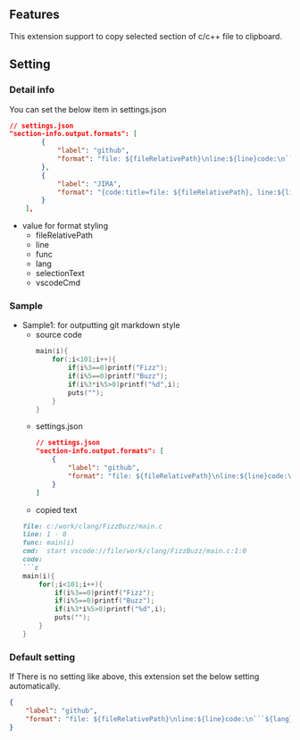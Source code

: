 ## Features
This extension support to copy selected section of c/c++ file to clipboard.

## Setting
### Detail info
You can set the below item in settings.json

```json
// settings.json
"section-info.output.formats": [
        {
            "label": "github",
            "format": "file: ${fileRelativePath}\nline:${line}code:\n```${lang}\n${selectionText}\n```\n"
        },
        {
            "label": "JIRA",
            "format": "{code:title=file: ${fileRelativePath}, line:${line}}\n${selectionText}\n{code}\n"
        }
    ],
```

- value for format styling
	- fileRelativePath
	- line
	- func
	- lang
	- selectionText
	- vscodeCmd

### Sample
- Sample1: for outputting git markdown style  
	- source code  
		```c++
		main(i){
			for(;i<101;i++){
				if(i%3==0)printf("Fizz");
				if(i%5==0)printf("Buzz");
				if(i%3*i%5>0)printf("%d",i);
				puts("");
			}
		}
		```
	- settings.json  
		```json
		// settings.json
		"section-info.output.formats": [
			{
				"label": "github",
				"format": "file: ${fileRelativePath}\nline:${line}code:\n```${lang}\n${selectionText}\n```\n"
			}
		]
		```
	- copied text
	```md
	file: c:/work/clang/FizzBuzz/main.c
	line: 1 - 8
	func: main(i)
	cmd:  start vscode://file/work/clang/FizzBuzz/main.c:1:0
	code:
	```c
	main(i){
		for(;i<101;i++){
			if(i%3==0)printf("Fizz");
			if(i%5==0)printf("Buzz");
			if(i%3*i%5>0)printf("%d",i);
			puts("");
		}
	}
	```
  
### Default setting
If There is no setting like above, this extension set the below setting automatically.

```json
{
	"label": "github",
	"format": "file: ${fileRelativePath}\nline:${line}code:\n```${lang}\n${selectionText}\n```\n"
}
```
